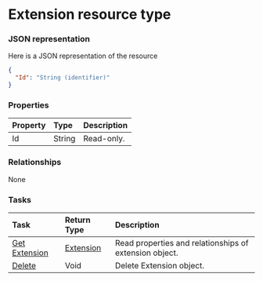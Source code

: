 # Extension resource type



### JSON representation

Here is a JSON representation of the resource

<!-- {
  "blockType": "resource",
  "optionalProperties": [

  ],
  "@odata.type": "microsoft.graph.Extension"
}-->

```json
{
  "Id": "String (identifier)"
}

```
### Properties
| Property	   | Type	|Description|
|:---------------|:--------|:----------|
|Id|String| Read-only.|

### Relationships
None


### Tasks

| Task		   | Return Type	|Description|
|:---------------|:--------|:----------|
|[Get Extension](../api/extension_get.md) | [Extension](extension.md) |Read properties and relationships of extension object.|
|[Delete](../api/extension_delete.md) | Void	|Delete Extension object. |

<!-- uuid: b293b0eb-04bf-42f2-a246-17cfb8016309
2015-10-16 23:06:05 UTC -->
<!-- {
  "type": "#page.annotation",
  "description": "Extension resource",
  "keywords": "",
  "section": "documentation",
  "tocPath": ""
}-->